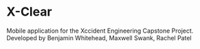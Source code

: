 # X-Clear
Mobile application for the Xccident Engineering Capstone Project. <br />
Developed by Benjamin Whitehead, Maxwell Swank, Rachel Patel
